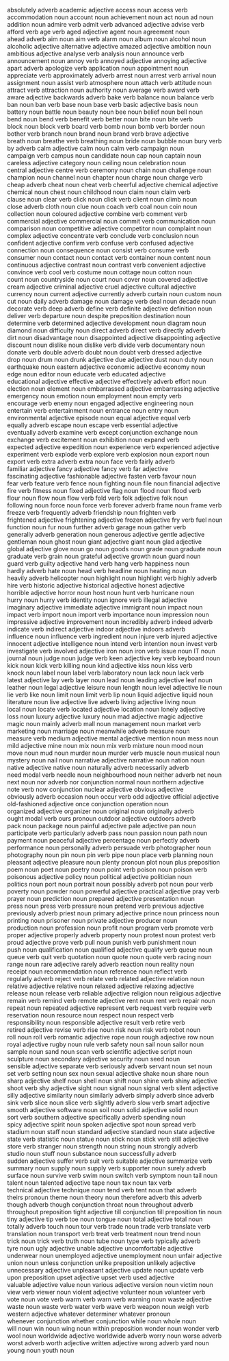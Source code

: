 absolutely adverb
academic adjective
access noun
access verb
accommodation noun
account noun
achievement noun
act noun
ad noun
addition noun
admire verb
admit verb
advanced adjective
advise verb
afford verb
age verb
aged adjective
agent noun
agreement noun
ahead adverb
aim noun
aim verb
alarm noun
album noun
alcohol noun
alcoholic adjective
alternative adjective
amazed adjective
ambition noun
ambitious adjective
analyse verb
analysis noun
announce verb
announcement noun
annoy verb
annoyed adjective
annoying adjective
apart adverb
apologize verb
application noun
appointment noun
appreciate verb
approximately adverb
arrest noun
arrest verb
arrival noun
assignment noun
assist verb
atmosphere noun
attach verb
attitude noun
attract verb
attraction noun
authority noun
average verb
award verb
aware adjective
backwards adverb
bake verb
balance noun
balance verb
ban noun
ban verb
base noun
base verb
basic adjective
basis noun
battery noun
battle noun
beauty noun
bee noun
belief noun
bell noun
bend noun
bend verb
benefit verb
better noun
bite noun
bite verb
block noun
block verb
board verb
bomb noun
bomb verb
border noun
bother verb
branch noun
brand noun
brand verb
brave adjective
breath noun
breathe verb
breathing noun
bride noun
bubble noun
bury verb
by adverb
calm adjective
calm noun
calm verb
campaign noun
campaign verb
campus noun
candidate noun
cap noun
captain noun
careless adjective
category noun
ceiling noun
celebration noun
central adjective
centre verb
ceremony noun
chain noun
challenge noun
champion noun
channel noun
chapter noun
charge noun
charge verb
cheap adverb
cheat noun
cheat verb
cheerful adjective
chemical adjective
chemical noun
chest noun
childhood noun
claim noun
claim verb
clause noun
clear verb
click noun
click verb
client noun
climb noun
close adverb
cloth noun
clue noun
coach verb
coal noun
coin noun
collection noun
coloured adjective
combine verb
comment verb
commercial adjective
commercial noun
commit verb
communication noun
comparison noun
competitive adjective
competitor noun
complaint noun
complex adjective
concentrate verb
conclude verb
conclusion noun
confident adjective
confirm verb
confuse verb
confused adjective
connection noun
consequence noun
consist verb
consume verb
consumer noun
contact noun
contact verb
container noun
content noun
continuous adjective
contrast noun
contrast verb
convenient adjective
convince verb
cool verb
costume noun
cottage noun
cotton noun
count noun
countryside noun
court noun
cover noun
covered adjective
cream adjective
criminal adjective
cruel adjective
cultural adjective
currency noun
current adjective
currently adverb
curtain noun
custom noun
cut noun
daily adverb
damage noun
damage verb
deal noun
decade noun
decorate verb
deep adverb
define verb
definite adjective
definition noun
deliver verb
departure noun
despite preposition
destination noun
determine verb
determined adjective
development noun
diagram noun
diamond noun
difficulty noun
direct adverb
direct verb
directly adverb
dirt noun
disadvantage noun
disappointed adjective
disappointing adjective
discount noun
dislike noun
dislike verb
divide verb
documentary noun
donate verb
double adverb
doubt noun
doubt verb
dressed adjective
drop noun
drum noun
drunk adjective
due adjective
dust noun
duty noun
earthquake noun
eastern adjective
economic adjective
economy noun
edge noun
editor noun
educate verb
educated adjective
educational adjective
effective adjective
effectively adverb
effort noun
election noun
element noun
embarrassed adjective
embarrassing adjective
emergency noun
emotion noun
employment noun
empty verb
encourage verb
enemy noun
engaged adjective
engineering noun
entertain verb
entertainment noun
entrance noun
entry noun
environmental adjective
episode noun
equal adjective
equal verb
equally adverb
escape noun
escape verb
essential adjective
eventually adverb
examine verb
except conjunction
exchange noun
exchange verb
excitement noun
exhibition noun
expand verb
expected adjective
expedition noun
experience verb
experienced adjective
experiment verb
explode verb
explore verb
explosion noun
export noun
export verb
extra adverb
extra noun
face verb
fairly adverb
familiar adjective
fancy adjective
fancy verb
far adjective
fascinating adjective
fashionable adjective
fasten verb
favour noun
fear verb
feature verb
fence noun
fighting noun
file noun
financial adjective
fire verb
fitness noun
fixed adjective
flag noun
flood noun
flood verb
flour noun
flow noun
flow verb
fold verb
folk adjective
folk noun
following noun
force noun
force verb
forever adverb
frame noun
frame verb
freeze verb
frequently adverb
friendship noun
frighten verb
frightened adjective
frightening adjective
frozen adjective
fry verb
fuel noun
function noun
fur noun
further adverb
garage noun
gather verb
generally adverb
generation noun
generous adjective
gentle adjective
gentleman noun
ghost noun
giant adjective
giant noun
glad adjective
global adjective
glove noun
go noun
goods noun
grade noun
graduate noun
graduate verb
grain noun
grateful adjective
growth noun
guard noun
guard verb
guilty adjective
hand verb
hang verb
happiness noun
hardly adverb
hate noun
head verb
headline noun
heating noun
heavily adverb
helicopter noun
highlight noun
highlight verb
highly adverb
hire verb
historic adjective
historical adjective
honest adjective
horrible adjective
horror noun
host noun
hunt verb
hurricane noun
hurry noun
hurry verb
identity noun
ignore verb
illegal adjective
imaginary adjective
immediate adjective
immigrant noun
impact noun
impact verb
import noun
import verb
importance noun
impression noun
impressive adjective
improvement noun
incredibly adverb
indeed adverb
indicate verb
indirect adjective
indoor adjective
indoors adverb
influence noun
influence verb
ingredient noun
injure verb
injured adjective
innocent adjective
intelligence noun
intend verb
intention noun
invest verb
investigate verb
involved adjective
iron noun
iron verb
issue noun
IT noun
journal noun
judge noun
judge verb
keen adjective
key verb
keyboard noun
kick noun
kick verb
killing noun
kind adjective
kiss noun
kiss verb
knock noun
label noun
label verb
laboratory noun
lack noun
lack verb
latest adjective
lay verb
layer noun
lead noun
leading adjective
leaf noun
leather noun
legal adjective
leisure noun
length noun
level adjective
lie noun
lie verb
like noun
limit noun
limit verb
lip noun
liquid adjective
liquid noun
literature noun
live adjective
live adverb
living adjective
living noun
local noun
locate verb
located adjective
location noun
lonely adjective
loss noun
luxury adjective
luxury noun
mad adjective
magic adjective
magic noun
mainly adverb
mall noun
management noun
market verb
marketing noun
marriage noun
meanwhile adverb
measure noun
measure verb
medium adjective
mental adjective
mention noun
mess noun
mild adjective
mine noun
mix noun
mix verb
mixture noun
mood noun
move noun
mud noun
murder noun
murder verb
muscle noun
musical noun
mystery noun
nail noun
narrative adjective
narrative noun
nation noun
native adjective
native noun
naturally adverb
necessarily adverb
need modal verb
needle noun
neighbourhood noun
neither adverb
net noun
next noun
nor adverb
nor conjunction
normal noun
northern adjective
note verb
now conjunction
nuclear adjective
obvious adjective
obviously adverb
occasion noun
occur verb
odd adjective
official adjective
old-fashioned adjective
once conjunction
operation noun
organized adjective
organizer noun
original noun
originally adverb
ought modal verb
ours pronoun
outdoor adjective
outdoors adverb
pack noun
package noun
painful adjective
pale adjective
pan noun
participate verb
particularly adverb
pass noun
passion noun
path noun
payment noun
peaceful adjective
percentage noun
perfectly adverb
performance noun
personally adverb
persuade verb
photographer noun
photography noun
pin noun
pin verb
pipe noun
place verb
planning noun
pleasant adjective
pleasure noun
plenty pronoun
plot noun
plus preposition
poem noun
poet noun
poetry noun
point verb
poison noun
poison verb
poisonous adjective
policy noun
political adjective
politician noun
politics noun
port noun
portrait noun
possibly adverb
pot noun
pour verb
poverty noun
powder noun
powerful adjective
practical adjective
pray verb
prayer noun
prediction noun
prepared adjective
presentation noun
press noun
press verb
pressure noun
pretend verb
previous adjective
previously adverb
priest noun
primary adjective
prince noun
princess noun
printing noun
prisoner noun
private adjective
producer noun
production noun
profession noun
profit noun
program verb
promote verb
proper adjective
properly adverb
property noun
protest noun
protest verb
proud adjective
prove verb
pull noun
punish verb
punishment noun
push noun
qualification noun
qualified adjective
qualify verb
queue noun
queue verb
quit verb
quotation noun
quote noun
quote verb
racing noun
range noun
rare adjective
rarely adverb
reaction noun
reality noun
receipt noun
recommendation noun
reference noun
reflect verb
regularly adverb
reject verb
relate verb
related adjective
relation noun
relative adjective
relative noun
relaxed adjective
relaxing adjective
release noun
release verb
reliable adjective
religion noun
religious adjective
remain verb
remind verb
remote adjective
rent noun
rent verb
repair noun
repeat noun
repeated adjective
represent verb
request verb
require verb
reservation noun
resource noun
respect noun
respect verb
responsibility noun
responsible adjective
result verb
retire verb
retired adjective
revise verb
rise noun
risk noun
risk verb
robot noun
roll noun
roll verb
romantic adjective
rope noun
rough adjective
row noun
royal adjective
rugby noun
rule verb
safety noun
sail noun
sailor noun
sample noun
sand noun
scan verb
scientific adjective
script noun
sculpture noun
secondary adjective
security noun
seed noun
sensible adjective
separate verb
seriously adverb
servant noun
set noun
set verb
setting noun
sex noun
sexual adjective
shake noun
share noun
sharp adjective
shelf noun
shell noun
shift noun
shine verb
shiny adjective
shoot verb
shy adjective
sight noun
signal noun
signal verb
silent adjective
silly adjective
similarity noun
similarly adverb
simply adverb
since adverb
sink verb
slice noun
slice verb
slightly adverb
slow verb
smart adjective
smooth adjective
software noun
soil noun
solid adjective
solid noun
sort verb
southern adjective
specifically adverb
spending noun
spicy adjective
spirit noun
spoken adjective
spot noun
spread verb
stadium noun
staff noun
standard adjective
standard noun
state adjective
state verb
statistic noun
statue noun
stick noun
stick verb
still adjective
store verb
stranger noun
strength noun
string noun
strongly adverb
studio noun
stuff noun
substance noun
successfully adverb
sudden adjective
suffer verb
suit verb
suitable adjective
summarize verb
summary noun
supply noun
supply verb
supporter noun
surely adverb
surface noun
survive verb
swim noun
switch verb
symptom noun
tail noun
talent noun
talented adjective
tape noun
tax noun
tax verb
technical adjective
technique noun
tend verb
tent noun
that adverb
theirs pronoun
theme noun
theory noun
therefore adverb
this adverb
though adverb
though conjunction
throat noun
throughout adverb
throughout preposition
tight adjective
till conjunction
till preposition
tin noun
tiny adjective
tip verb
toe noun
tongue noun
total adjective
total noun
totally adverb
touch noun
tour verb
trade noun
trade verb
translate verb
translation noun
transport verb
treat verb
treatment noun
trend noun
trick noun
trick verb
truth noun
tube noun
type verb
typically adverb
tyre noun
ugly adjective
unable adjective
uncomfortable adjective
underwear noun
unemployed adjective
unemployment noun
unfair adjective
union noun
unless conjunction
unlike preposition
unlikely adjective
unnecessary adjective
unpleasant adjective
update noun
update verb
upon preposition
upset adjective
upset verb
used adjective
valuable adjective
value noun
various adjective
version noun
victim noun
view verb
viewer noun
violent adjective
volunteer noun
volunteer verb
vote noun
vote verb
warm verb
warn verb
warning noun
waste adjective
waste noun
waste verb
water verb
wave verb
weapon noun
weigh verb
western adjective
whatever determiner
whatever pronoun
whenever conjunction
whether conjunction
while noun
whole noun
will noun
win noun
wing noun
within preposition
wonder noun
wonder verb
wool noun
worldwide adjective
worldwide adverb
worry noun
worse adverb
worst adverb
worth adjective
written adjective
wrong adverb
yard noun
young noun
youth noun